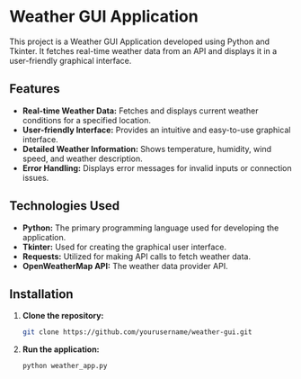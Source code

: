 # Weather GUI Application

This project is a Weather GUI Application developed using Python and Tkinter. It fetches real-time weather data from an API and displays it in a user-friendly graphical interface.

## Features

- **Real-time Weather Data:** Fetches and displays current weather conditions for a specified location.
- **User-friendly Interface:** Provides an intuitive and easy-to-use graphical interface.
- **Detailed Weather Information:** Shows temperature, humidity, wind speed, and weather description.
- **Error Handling:** Displays error messages for invalid inputs or connection issues.

## Technologies Used

- **Python:** The primary programming language used for developing the application.
- **Tkinter:** Used for creating the graphical user interface.
- **Requests:** Utilized for making API calls to fetch weather data.
- **OpenWeatherMap API:** The weather data provider API.

## Installation

1. **Clone the repository:**
   ```bash
   git clone https://github.com/yourusername/weather-gui.git
2. **Run the application:**
   ```bash
   python weather_app.py
